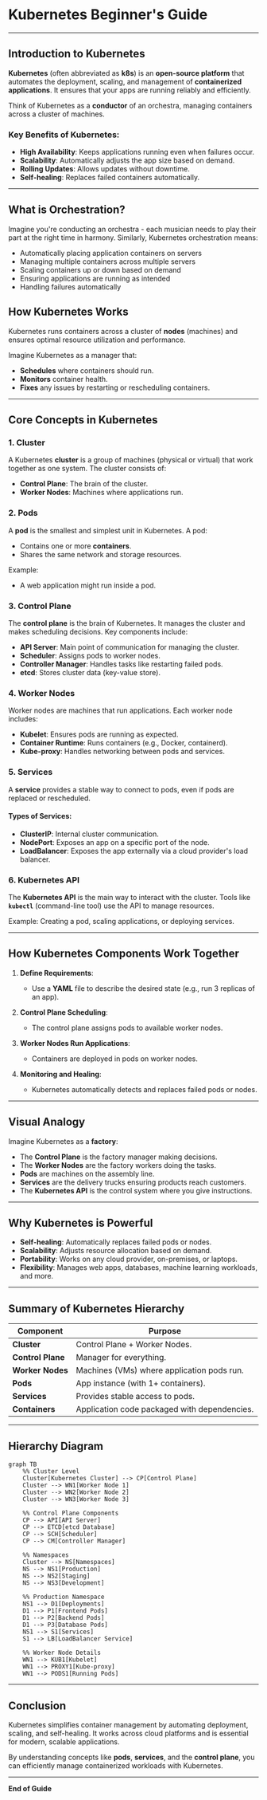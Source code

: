 # **Kubernetes Beginner's Guide**

---

## **Introduction to Kubernetes**

**Kubernetes** (often abbreviated as **k8s**) is an **open-source platform** that automates the deployment, scaling, and management of **containerized applications**. It ensures that your apps are running reliably and efficiently.

Think of Kubernetes as a **conductor** of an orchestra, managing containers across a cluster of machines.

### **Key Benefits of Kubernetes:**
- **High Availability**: Keeps applications running even when failures occur.
- **Scalability**: Automatically adjusts the app size based on demand.
- **Rolling Updates**: Allows updates without downtime.
- **Self-healing**: Replaces failed containers automatically.

---

## What is Orchestration?
Imagine you're conducting an orchestra - each musician needs to play their part at the right time in harmony. Similarly, Kubernetes orchestration means:

- Automatically placing application containers on servers
- Managing multiple containers across multiple servers
- Scaling containers up or down based on demand
- Ensuring applications are running as intended
- Handling failures automatically

## **How Kubernetes Works**
Kubernetes runs containers across a cluster of **nodes** (machines) and ensures optimal resource utilization and performance.

Imagine Kubernetes as a manager that:
- **Schedules** where containers should run.
- **Monitors** container health.
- **Fixes** any issues by restarting or rescheduling containers.

---

## **Core Concepts in Kubernetes**

### 1. **Cluster**
A Kubernetes **cluster** is a group of machines (physical or virtual) that work together as one system. The cluster consists of:
- **Control Plane**: The brain of the cluster.
- **Worker Nodes**: Machines where applications run.

### 2. **Pods**
A **pod** is the smallest and simplest unit in Kubernetes. A pod:
- Contains one or more **containers**.
- Shares the same network and storage resources.

Example:
- A web application might run inside a pod.

### 3. **Control Plane**
The **control plane** is the brain of Kubernetes. It manages the cluster and makes scheduling decisions. Key components include:
- **API Server**: Main point of communication for managing the cluster.
- **Scheduler**: Assigns pods to worker nodes.
- **Controller Manager**: Handles tasks like restarting failed pods.
- **etcd**: Stores cluster data (key-value store).

### 4. **Worker Nodes**
Worker nodes are machines that run applications. Each worker node includes:
- **Kubelet**: Ensures pods are running as expected.
- **Container Runtime**: Runs containers (e.g., Docker, containerd).
- **Kube-proxy**: Handles networking between pods and services.

### 5. **Services**
A **service** provides a stable way to connect to pods, even if pods are replaced or rescheduled.

#### Types of Services:
- **ClusterIP**: Internal cluster communication.
- **NodePort**: Exposes an app on a specific port of the node.
- **LoadBalancer**: Exposes the app externally via a cloud provider's load balancer.

### 6. **Kubernetes API**
The **Kubernetes API** is the main way to interact with the cluster. Tools like **`kubectl`** (command-line tool) use the API to manage resources.

Example: Creating a pod, scaling applications, or deploying services.

---

## **How Kubernetes Components Work Together**

1. **Define Requirements**:
   - Use a **YAML** file to describe the desired state (e.g., run 3 replicas of an app).

2. **Control Plane Scheduling**:
   - The control plane assigns pods to available worker nodes.

3. **Worker Nodes Run Applications**:
   - Containers are deployed in pods on worker nodes.

4. **Monitoring and Healing**:
   - Kubernetes automatically detects and replaces failed pods or nodes.

---

## **Visual Analogy**

Imagine Kubernetes as a **factory**:
- The **Control Plane** is the factory manager making decisions.
- The **Worker Nodes** are the factory workers doing the tasks.
- **Pods** are machines on the assembly line.
- **Services** are the delivery trucks ensuring products reach customers.
- The **Kubernetes API** is the control system where you give instructions.

---

## **Why Kubernetes is Powerful**
- **Self-healing**: Automatically replaces failed pods or nodes.
- **Scalability**: Adjusts resource allocation based on demand.
- **Portability**: Works on any cloud provider, on-premises, or laptops.
- **Flexibility**: Manages web apps, databases, machine learning workloads, and more.

---

## **Summary of Kubernetes Hierarchy**

| **Component**     | **Purpose**                                     |
|-------------------|-----------------------------------------------|
| **Cluster**       | Control Plane + Worker Nodes.        |
| **Control Plane** | Manager for everything.     |
| **Worker Nodes**  | Machines (VMs) where application pods run.           |
| **Pods**          | App instance (with 1+ containers).                |
| **Services**      | Provides stable access to pods.                |
| **Containers**    | Application code packaged with dependencies.   |

---

## **Hierarchy Diagram**
```mermaid
graph TB
    %% Cluster Level
    Cluster[Kubernetes Cluster] --> CP[Control Plane]
    Cluster --> WN1[Worker Node 1]
    Cluster --> WN2[Worker Node 2]
    Cluster --> WN3[Worker Node 3]

    %% Control Plane Components
    CP --> API[API Server]
    CP --> ETCD[etcd Database]
    CP --> SCH[Scheduler]
    CP --> CM[Controller Manager]

    %% Namespaces
    Cluster --> NS[Namespaces]
    NS --> NS1[Production]
    NS --> NS2[Staging]
    NS --> NS3[Development]

    %% Production Namespace
    NS1 --> D1[Deployments]
    D1 --> P1[Frontend Pods]
    D1 --> P2[Backend Pods]
    D1 --> P3[Database Pods]
    NS1 --> S1[Services]
    S1 --> LB[LoadBalancer Service]

    %% Worker Node Details
    WN1 --> KUB1[Kubelet]
    WN1 --> PROXY1[Kube-proxy]
    WN1 --> PODS1[Running Pods]
```

---

## **Conclusion**
Kubernetes simplifies container management by automating deployment, scaling, and self-healing. It works across cloud platforms and is essential for modern, scalable applications.

By understanding concepts like **pods**, **services**, and the **control plane**, you can efficiently manage containerized workloads with Kubernetes.

---

**End of Guide**
